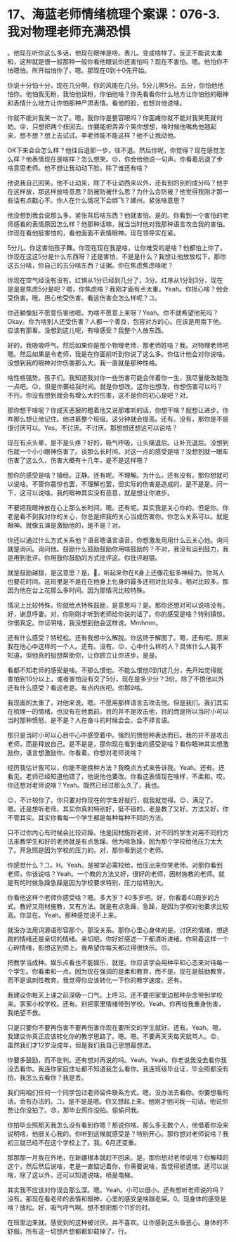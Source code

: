 # 17、海蓝老师情绪梳理个案课：076-3.我对物理老师充满恐惧

。他现在听你这么多话，他现在眼神是啥。表儿。变成啥样了。反正不能说太柔和，这种就是很一般那种一般你看他眼说你还害怕吗？现在不害怕。嗯。他怕你不怕嗯怕。所开始怕你了。嗯。那现在0到十0先开始。

你说十分怕十分，现在几分啊，你的风能在几分。5分儿啊5分。五分，你怕他他怕你。他怕我无粉，我怕他误粉，你怕他啥？你先看看你什么地方让你怕他的眼神和表情什么地方让你怕那种严肃表情。看他的脸，也想对他说啥。

你就不能对我笑一次了。嗯，我你你是整容眼吗？你面瘫你就不能对我笑死就何妨。😡，只想把两个扭回去。你要能把弄弄个笑你想想，啥时候他嘴角他翘起来，想不想？想上去试试。李老师能不能这样？他不让我动他。

OK下来会会怎么样？他往后退那一步。往不退。然后你呢，你觉得？现在感觉怎么样？他表情现在是啥样？怎么想笑。😔，你会给他说一句声。你看着后退了步啥意思老师。他不想让我动动下脸。除了谁还有啥？

他说我自己回笑。他不让动来，除了不让动西来以外，还有别的别的成分吗？他手在这样放，那这样放啥意思？防被防被什么思？为什么会防被？他觉得我刚才那一些话有点戳心不。你人在什么情况下会绑飞？建州。紧张啥意思？

他没想到我会说那么多。紧张背后啥东西？他就害怕。是的。你看到一个害怕的老师感看的表情原因怎么样？他那种话嘛，就当当时他对我那种语言攻击我的害怕。你现在看他挺害怕的，看他面面不表情眼神。现在领导实在紧。

5分儿。你这害怕孩子舞。你现在现在我是啥，让你难受的是啥？他都怕上你了。你现在这这5分是什么东西呀？还是害怕，不是是什么？我想让他放放松下。那你这五分啥，你自己的五分啥东西？证据。你在焦虑焦虑啥呢？

你现在空气经没有没有。红惧从1分已经到几分了，3分。红序从1分到3分，现在是是是焦虑5分是吧？嗯，你焦虑啥？我刚才画有点太重。Yeah。你担心啥？他会受伤害。哦，担心他受伤害。看这伤害会怎么样呢？그。

你还躺像挺不愿意伤害他嗯。为啥不愿意上来呀？Yeah。你不就希望他死吗？Okay。你为啥别人还受伤害？人都一个善良，包容对方的心。应该是用南下他。应该有那看。没想到这儿呢，有啥感受？我整个人放东西。

好的，我吸吸呼气。然后如果你是那个物理老师，那老师姓啥？我。对物理老师吧嗯。然后如果是令老师，我是在你面前听到你说了这么多。你估计他会对你说啥。没想到我的眼神对你伤害那么大。我一直就是那种性格。

啥性格强势。孩子们。我知道我对你一些伤害可能会伴着你一生，我尽量能改能改一点吧。😔，但是你要给我时间。就是你想改。这你也想改，你想伤害可以吗？不行。你没有想到就会有增么大的伤害，这不是你的初心是吧？对。

那你想干啥呢？你成天恶狠的瞪着他又说那难听的话，你想干啥？就想让进步。你咋那么想让他记住。他进慕整个班级。这分钟就会提高。还有。没有，那你是不是很讨厌可以。Yes。不讨厌。不讨厌。那想想还想这可以说啥？

现在有点头晕，是不是头疼？好的，吸气呼吸，让头痛退后。让补充退后。没想到伤就一个小小眼神伤害了。谈那么长时间。对这一点的感受是啥？没想到就一眼车伤害了这么久，伤害大概有十几年，是不是这样嗯？

那你的感受是啥？镇经。正静。还有呢。不理解。为什么。还有没有。那你想就可以说啥。不管你震惊也罢，不理解也罢，但实际的伤害是造成的，是不是是。问一下，这可以说啥。我的眼神其实没有恶意，就是想让你进步。

不要把我眼神放在心上那么长时间。嗯。还有呢。其实我是关心你的。但是你。你老是看不到我对你的关心，你总是把我的关心当成伤害你。你怎么关系可以。就是眼神。就像五演是激励他的，是不是？对。

你还以通过什么方式关系他？语音嗯语言语音。你想激发用用什么云关心他。询问就是询问。询问他。鼓励什么鼓励鼓励你用啥鼓励的？不对，我没有运到鼓力，我是用到批评。你用鼓你鼓励的方式批评这。你批评越狠。

就是鼓励越狠，是这意思？是。🎼，听起来你在K身上还像花挺多神经力。你骂人也要花时间。这班里是不是在在他身上化身的最多还相对比较多。相对比较多。那因为他在台上花那么多时间。因为那情况比较特殊。

情况上比较特殊，你就给点特殊鼓励，是意思吗？是。那你还想对可以说啥没有。好，谢息呼妻。对，你刚刚才听到老师给你说的话了。你的感受是啥？特别镇惊。你很真定。你证明啥，我没想到他会这样说。Mmhmm。

还有什么感受？特轻松。还有我想中么解脱。你这终于解图了。嗯，还有呢。原来我在他心中这样的一个人。还有。没有。😔，心中什么样的人？具体什么人我不知道。但他真的挺想帮助你，让你顾立让你进步。是是。

看都不知老师的感受是啥。不那么恨他。不能么恨他0到1这几分，先开始觉得就害怕到10分以上，或者害怕没有交了5分，现在是多少分？3份。除了不恨他以外还有什么感受？看这老是。有点内疚吧。你那9啥。

我现画的太重了，对他来说。嗯。不愿用那样语言去攻击他。但是我们。我们其实在梳理一的情绪，也没有在他面前。目的并不是攻击他，目的而是所以当时小可以当时那种愤怒，是不是？人在奋斗的时候会会。会不择言语。

那只是当时小可以心目中心中感受着中。强烈的愤怒种表达而已。我的并不是攻击老师，而是释放自己。是不是是，那你现在看到谁的感受是啥？看你眼神其实想激励你，语言想激励你。你看着。你想对老师说啥？

经历我估计我可以，你能不能换种方法？我晚点方式来告诉我。Yeah。还有。还看见。老师已经知道他错了，他说他也要改。你看这表情现在啥样，不柔和。哎，你还想对老师说啥？Yeah。既然已经过那么久了，我也。

😔，不计较你了。你只要对你现在的学生好就行，就我就觉得。😔，满足了。嗯。还是想听老师。其实你真的特别好，挺不错的，老是教了又好。方法又好，你不管其实。其实你看每一个学生都是每种每种不同的方法。

只不过你内心有时候会比较迟躁。他是因材施将老师，对不同的学生对用不同的方法来教学生和好的老师就是有点急躁。他为啥急躁，因为那个学校给他压力太大了。开急照是因为学校的压力的。对，那你看到这个老师。

你感觉什么？그。H。Yeah。是被学必需校给。给压出来你笑老师。对那你看到老师，你该说啥？Yeah。一个教的方法又好，很好的老师，因材施教的老师。就是有的时候急躁急躁是因为学校要求特别，压力给特别大。

你看他这样个老师你感受啥？嗯。多大岁？40多岁吧。好，你看着40周岁的方式。教好又用材施教，又有方法。就是有点急躁，急躁，是因为学校对他要求比较高。你显在。Yeah。那种感觉说不上来。

就没办法用词源语形容那个。那没关系。那你心里心身体的是。讨厌的情绪，想逃跑的情绪还是亲切的情绪。亲切吧。你好好感述一下都清听进绪。你带着这样一个心碎情绪，影想这到师上。我希望你每天都过得很快乐。😔。

把教学当成种。娱乐点看也不能娱乐，就是。你应该学会用种平和心态来对待每一个学生。你看柔和一点。因为现在强调的是柔和教育，而不是。现在是鼓励教育，而不是讽刺性教育。我觉得你应该转化一下你的教学速度。还有。

我建议你每天上课之前深吸一口气。上呼习。还不要把家里边那种杂念带到学校来。家家小校学校。还有。别把家里情绪带到学校。Yeah。你再给我重身伤害，我绝望不救。

只是只要你不要再伤害不要再伤害你现在要所交的学生就好。还有。Yeah。嗯，我建议你真正应该转化你的教学思路了。嗯。嗯。不要再天天每天就骂人。😡，虽然我们才12岁没成年，但是我们我自己思想最想法。

你要多鼓励，而不批判。还有想对再说的吗。Yeah。Yeah。你老说我没去看你我没去看你。我连你家庭住址都不知道我怎么看你。我连班级毕业证，毕业照都没有拍，我怎么去看你？我是丢。

我们用咱们任何一个同学包过老师留件联系方式。嗯。没办法去看你。你要想看的话，会有办法的。그。是不是是嗯。你又想起上来。他刚才他问我一句话。他说你憋让你没拍了。😡，那毕业照你没拍。偷偷问我。

你拍毕业照那天我怎么没有看到你嗯？那说你啥。那么多无数个人，他借着你没来说明啥，他挺关心我的。你听到这候就感受是？特别开心。那你想对老师说啥？我初三就已经不在这个学校上了。我。6月还变重。

那那那一月我在外地，在新疆根本就赶不回来。是。那你想对老师说啥？你解释的这个，然后然后说啥，老是一直惦记着你，你需要说啥，我觉得挺遗憾。还可以说啥，除了这以外，还可以知道说啥。喷是电梯。

其实我不应该对你误会那么深。嗯。Yeah。小可以很小。还有想听老师说的吗？没有。那现在看老师的表情和眼神，心里的感受是啥跟老屎。0。现身体的感受是啥？放松。好，吸气呼气啊。想不想把那个11岁的时。

在班里边来就。感受到的这种被讨厌。并不喜欢。让你感到这头昏恶心。身体的不舒服。所有这一切想片想都都卸载掉了。行。


